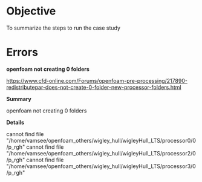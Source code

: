 # Objective

To summarize the steps to run the case study

# Errors

**openfoam not creating 0 folders**

<https://www.cfd-online.com/Forums/openfoam-pre-processing/217890-redistributepar-does-not-create-0-folder-new-processor-folders.html>

**Summary**

openfoam not creating 0 folders

**Details**

cannot find file "/home/vamsee/openfoam_others/wigley_hull/wigleyHull_LTS/processor0/0/p_rgh"
cannot find file "/home/vamsee/openfoam_others/wigley_hull/wigleyHull_LTS/processor2/0/p_rgh"
cannot find file "/home/vamsee/openfoam_others/wigley_hull/wigleyHull_LTS/processor3/0/p_rgh"

